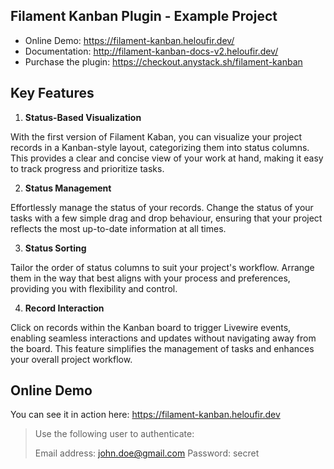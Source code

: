 ## Filament Kanban Plugin - Example Project

- Online Demo: https://filament-kanban.heloufir.dev/
- Documentation: http://filament-kanban-docs-v2.heloufir.dev/
- Purchase the plugin: https://checkout.anystack.sh/filament-kanban

## Key Features

1. **Status-Based Visualization**

With the first version of Filament Kaban, you can visualize your project records in a Kanban-style layout, categorizing them into status columns. This provides a clear and concise view of your work at hand, making it easy to track progress and prioritize tasks.

2. **Status Management**

Effortlessly manage the status of your records. Change the status of your tasks with a few simple drag and drop behaviour, ensuring that your project reflects the most up-to-date information at all times.

3. **Status Sorting**

Tailor the order of status columns to suit your project's workflow. Arrange them in the way that best aligns with your process and preferences, providing you with flexibility and control.

4. **Record Interaction**

Click on records within the Kanban board to trigger Livewire events, enabling seamless interactions and updates without navigating away from the board. This feature simplifies the management of tasks and enhances your overall project workflow.

## Online Demo

You can see it in action here: https://filament-kanban.heloufir.dev

> Use the following user to authenticate:
>
> Email address: john.doe@gmail.com
> Password: secret

